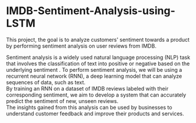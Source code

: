 # IMDB-Sentiment-Analysis-using-LSTM

This project, the goal is to analyze customers' sentiment towards a product by performing sentiment analysis on user reviews from IMDB.<br>

Sentiment analysis is a widely used natural language processing (NLP) task that involves the classification of text into positive or negative based on the underlying sentiment
. To perform sentiment analysis, we will be using a recurrent neural network (RNN), a deep learning model that can analyze sequences of data, such as text.<br>
By training an RNN on a dataset of IMDB reviews labeled with their corresponding sentiment, we aim to develop a system that can accurately predict the sentiment of new, unseen reviews. <br>
The insights gained from this analysis can be used by businesses to understand customer feedback and improve their products and services.

